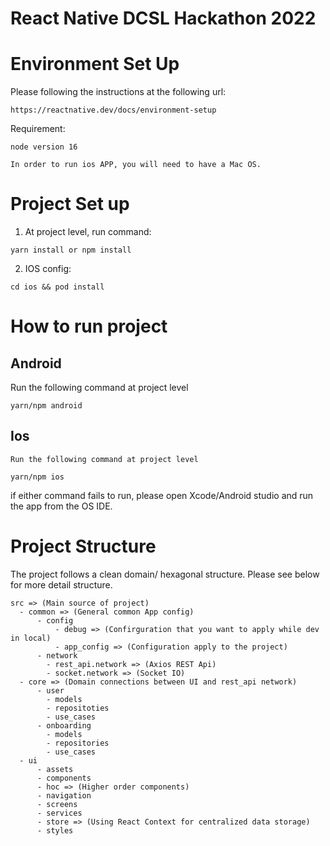 # React Native DCSL Hackathon 2022

# Environment Set Up
Please following the instructions at the following url:
    
    https://reactnative.dev/docs/environment-setup

Requirement:

    node version 16

    In order to run ios APP, you will need to have a Mac OS.

# Project Set up
  1. At project level, run command:
    
    yarn install or npm install
    
  2. IOS config:
        
    cd ios && pod install

# How to run project

## Android
  Run the following command at project level

    yarn/npm android

## Ios
    Run the following command at project level

    yarn/npm ios

if either command fails to run, please open Xcode/Android studio and run the app from the OS IDE.

# Project Structure

The project follows a clean domain/ hexagonal structure. Please see below for more detail structure.

    src => (Main source of project)
      - common => (General common App config)
          - config
              - debug => (Confirguration that you want to apply while dev in local)
              - app_config => (Configuration apply to the project)
          - network
            - rest_api.network => (Axios REST Api)
            - socket.network => (Socket IO)
      - core => (Domain connections between UI and rest_api network)
          - user
            - models
            - repositoties
            - use_cases
          - onboarding
            - models
            - repositories
            - use_cases
      - ui
          - assets
          - components
          - hoc => (Higher order components)
          - navigation
          - screens
          - services 
          - store => (Using React Context for centralized data storage)
          - styles
